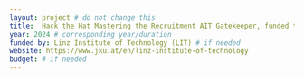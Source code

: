 ```yaml
---
layout: project # do not change this
title: 	Hack the Hat Mastering the Recruitment AIT Gatekeeper, funded through the Special LIT Call for the Ars Electronica Festival 2024	# title of the project
year: 2024 # corresponding year/duration
funded by: Linz Institute of Technology (LIT) # if needed
website: https://www.jku.at/en/linz-institute-of-technology
budget: # if needed
---
```

